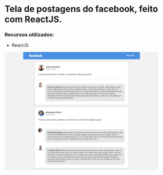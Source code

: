 <h1> Tela de postagens do facebook, feito com ReactJS. </h1>
<h3>Recursos utilizados:</h3>
<ul>
  <li>ReactJS</li>
</ul>
<img src="https://github.com/alexandredev3/facebook-posts/blob/master/post-facebook-sreen.png" />
